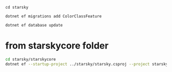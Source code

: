 
```
cd starsky
```

```
dotnet ef migrations add ColorClassFeature
```

```bash
dotnet ef database update
```

# from starskycore folder

```bash
cd starsky/starskycore
dotnet ef --startup-project ../starsky/starsky.csproj --project starskycore.csproj migrations add test
```
